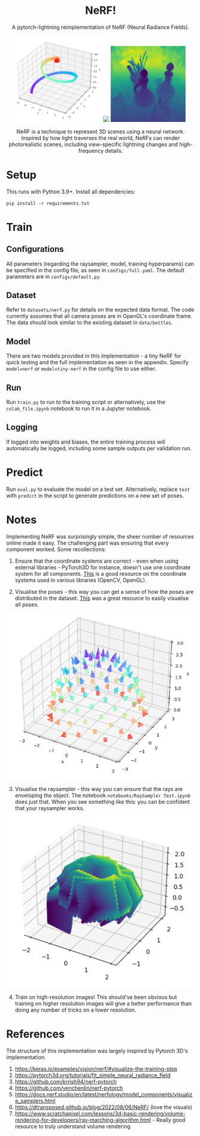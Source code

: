 <h1 align="center">NeRF!</h1>

<center>A pytorch-lightning reimplementation of NeRF (Neural Radiance Fields).

<span></span>
<span></span>

<p align="center">
  <img src="imgs/poses_test.png" width="230" />
  <img src="imgs/output.gif" width="200" /> 
  <img src="imgs/depth.png" width="200" />
</p>

NeRF is a technique to represent 3D scenes using a neural network. Inspired by how light traverses the real world, NeRFs can render photorealistic scenes, including view-specific lightning changes and high-frequency details.

</center>


# Setup

This runs with Python 3.9+. Install all dependencies:

```
pip install -r requirements.txt
```

# Train

## Configurations

All parameters (regarding the raysampler, model, training hyperparams) can be specified in the config file, as seen in `configs/full.yaml`. The default parameters are in `configs/default.py`.

## Dataset

Refer to `datasets/nerf.py` for details on the expected data format. The code currently assumes that all camera poses are in OpenGL's coordinate frame. The data should look similar to the existing dataset in `data/bottles`.

## Model

There are two models provided in this implementation - a tiny NeRF for quick testing and the full implementation as seen in the appendix.
Specify `model=nerf` or `model=tiny-nerf` in the config file to use either.

## Run

Run `train.py` to run to the training script or alternatively, use the `colab_file.ipynb` notebook to run it in a Jupyter notebook.

## Logging

If logged into weights and biases, the entire training process will automatically be logged, including some sample outputs per validation run.

# Predict

Run `eval.py` to evaluate the model on a test set. Alternatively, replace `test` with `predict` in the script to generate predictions on a new set of poses.

# Notes

Implementing NeRF was surprisingly simple, the sheer number of resources online made it easy. The challenging part was ensuring that every component worked. Some recollections:

1. Ensure that the coordinate systems are correct - even when using external libraries - PyTorch3D for instance, doesn't use one coordinate system for all components. [This](https://ai-workshops.github.io/building-and-working-in-environments-for-embodied-ai-cvpr-2022/Section-4-Debug.pdf) is a good resource on the coordinate systems used in various libraries (OpenCV, OpenGL).

2. Visualise the poses - this way you can get a sense of how the poses are distributed in the dataset. [This](https://github.com/demul/extrinsic2pyramid) was a great resource to easily visualise all poses.

![Poses](imgs/poses_small.png)

3. Visualise the raysampler - this way you can ensure that the rays are enveloping the object. The notebook `notebooks/RaySampler Test.ipynb` does just that. When you see something like this: you can be confident that your raysampler works.

![Raysampler Visualised](imgs/raysampler.png)

4. Train on high-resolution images! This should've been obvious but training on higher resolution images will give a better performance than doing any number of tricks on a lower resolution.

# References

The structure of this implementation was largely inspired by Pytorch 3D's implementation.

1. https://keras.io/examples/vision/nerf/#visualize-the-training-step
2. https://pytorch3d.org/tutorials/fit_simple_neural_radiance_field
3. https://github.com/krrish94/nerf-pytorch
4. https://github.com/yenchenlin/nerf-pytorch
5. https://docs.nerf.studio/en/latest/nerfology/model_components/visualize_samplers.html
6. https://dtransposed.github.io/blog/2022/08/06/NeRF/ (love the visuals)
7. https://www.scratchapixel.com/lessons/3d-basic-rendering/volume-rendering-for-developers/ray-marching-algorithm.html  - Really good resource to truly understand volume rendering
